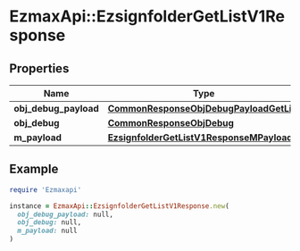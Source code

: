 # EzmaxApi::EzsignfolderGetListV1Response

## Properties

| Name | Type | Description | Notes |
| ---- | ---- | ----------- | ----- |
| **obj_debug_payload** | [**CommonResponseObjDebugPayloadGetList**](CommonResponseObjDebugPayloadGetList.md) |  |  |
| **obj_debug** | [**CommonResponseObjDebug**](CommonResponseObjDebug.md) |  | [optional] |
| **m_payload** | [**EzsignfolderGetListV1ResponseMPayload**](EzsignfolderGetListV1ResponseMPayload.md) |  |  |

## Example

```ruby
require 'Ezmaxapi'

instance = EzmaxApi::EzsignfolderGetListV1Response.new(
  obj_debug_payload: null,
  obj_debug: null,
  m_payload: null
)
```

